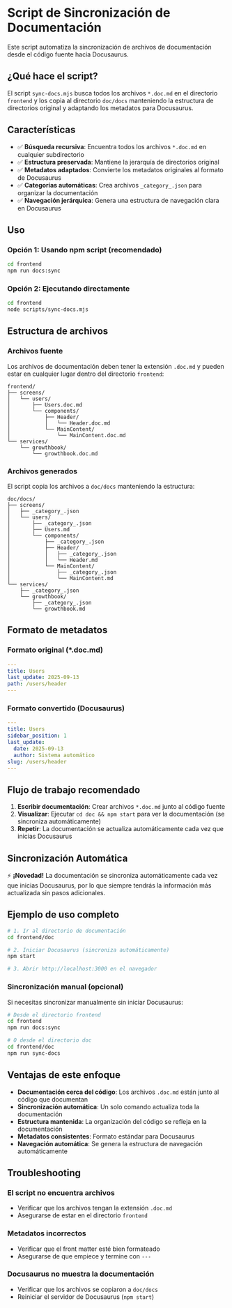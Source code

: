 # Script de Sincronización de Documentación

Este script automatiza la sincronización de archivos de documentación desde el código fuente hacia Docusaurus.

## ¿Qué hace el script?

El script `sync-docs.mjs` busca todos los archivos `*.doc.md` en el directorio `frontend` y los copia al directorio `doc/docs` manteniendo la estructura de directorios original y adaptando los metadatos para Docusaurus.

## Características

- ✅ **Búsqueda recursiva**: Encuentra todos los archivos `*.doc.md` en cualquier subdirectorio
- ✅ **Estructura preservada**: Mantiene la jerarquía de directorios original
- ✅ **Metadatos adaptados**: Convierte los metadatos originales al formato de Docusaurus
- ✅ **Categorías automáticas**: Crea archivos `_category_.json` para organizar la documentación
- ✅ **Navegación jerárquica**: Genera una estructura de navegación clara en Docusaurus

## Uso

### Opción 1: Usando npm script (recomendado)
```bash
cd frontend
npm run docs:sync
```

### Opción 2: Ejecutando directamente
```bash
cd frontend
node scripts/sync-docs.mjs
```

## Estructura de archivos

### Archivos fuente
Los archivos de documentación deben tener la extensión `.doc.md` y pueden estar en cualquier lugar dentro del directorio `frontend`:

```
frontend/
├── screens/
│   └── users/
│       ├── Users.doc.md
│       └── components/
│           ├── Header/
│           │   └── Header.doc.md
│           └── MainContent/
│               └── MainContent.doc.md
└── services/
    └── growthbook/
        └── growthbook.doc.md
```

### Archivos generados
El script copia los archivos a `doc/docs` manteniendo la estructura:

```
doc/docs/
├── screens/
│   ├── _category_.json
│   └── users/
│       ├── _category_.json
│       ├── Users.md
│       └── components/
│           ├── _category_.json
│           ├── Header/
│           │   ├── _category_.json
│           │   └── Header.md
│           └── MainContent/
│               ├── _category_.json
│               └── MainContent.md
└── services/
    ├── _category_.json
    └── growthbook/
        ├── _category_.json
        └── growthbook.md
```

## Formato de metadatos

### Formato original (*.doc.md)
```yaml
---
title: Users
last_update: 2025-09-13
path: /users/header
---
```

### Formato convertido (Docusaurus)
```yaml
---
title: Users
sidebar_position: 1
last_update:
  date: 2025-09-13
  author: Sistema automático
slug: /users/header
---
```

## Flujo de trabajo recomendado

1. **Escribir documentación**: Crear archivos `*.doc.md` junto al código fuente
2. **Visualizar**: Ejecutar `cd doc && npm start` para ver la documentación (se sincroniza automáticamente)
3. **Repetir**: La documentación se actualiza automáticamente cada vez que inicias Docusaurus

## Sincronización Automática

⚡ **¡Novedad!** La documentación se sincroniza automáticamente cada vez que inicias Docusaurus, por lo que siempre tendrás la información más actualizada sin pasos adicionales.

## Ejemplo de uso completo

```bash
# 1. Ir al directorio de documentación
cd frontend/doc

# 2. Iniciar Docusaurus (sincroniza automáticamente)
npm start

# 3. Abrir http://localhost:3000 en el navegador
```

### Sincronización manual (opcional)

Si necesitas sincronizar manualmente sin iniciar Docusaurus:

```bash
# Desde el directorio frontend
cd frontend
npm run docs:sync

# O desde el directorio doc
cd frontend/doc
npm run sync-docs
```

## Ventajas de este enfoque

- **Documentación cerca del código**: Los archivos `.doc.md` están junto al código que documentan
- **Sincronización automática**: Un solo comando actualiza toda la documentación
- **Estructura mantenida**: La organización del código se refleja en la documentación
- **Metadatos consistentes**: Formato estándar para Docusaurus
- **Navegación automática**: Se genera la estructura de navegación automáticamente

## Troubleshooting

### El script no encuentra archivos
- Verificar que los archivos tengan la extensión `.doc.md`
- Asegurarse de estar en el directorio `frontend`

### Metadatos incorrectos
- Verificar que el front matter esté bien formateado
- Asegurarse de que empiece y termine con `---`

### Docusaurus no muestra la documentación
- Verificar que los archivos se copiaron a `doc/docs`
- Reiniciar el servidor de Docusaurus (`npm start`)
